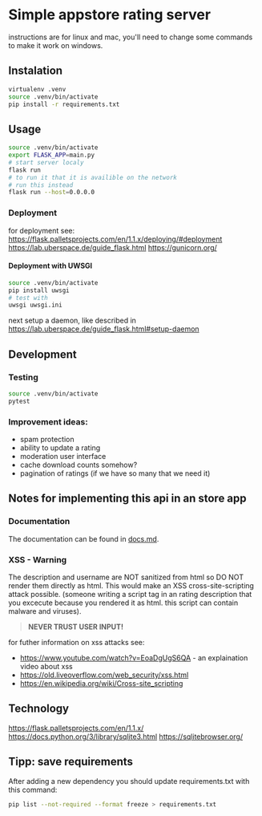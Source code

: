# Simple appstore rating server

instructions are for linux and mac, you'll need to change some commands to make it work on windows.

## Instalation

```bash
virtualenv .venv
source .venv/bin/activate
pip install -r requirements.txt
```

## Usage

```bash
source .venv/bin/activate
export FLASK_APP=main.py
# start server localy
flask run
# to run it that it is availible on the network
# run this instead
flask run --host=0.0.0.0
```

### Deployment

for deployment see:
https://flask.palletsprojects.com/en/1.1.x/deploying/#deployment
https://lab.uberspace.de/guide_flask.html
https://gunicorn.org/

#### Deployment with UWSGI

```sh
source .venv/bin/activate
pip install uwsgi
# test with
uwsgi uwsgi.ini
```

next setup a daemon, like described in https://lab.uberspace.de/guide_flask.html#setup-daemon

## Development

### Testing

```bash
source .venv/bin/activate
pytest
```

### Improvement ideas:

- spam protection
- ability to update a rating
- moderation user interface
- cache download counts somehow?
- pagination of ratings (if we have so many that we need it)

## Notes for implementing this api in an store app

### Documentation

The documentation can be found in [docs.md](./docs.md).

### XSS - Warning

The description and username are NOT sanitized from html so DO NOT render them directly as html.
This would make an XSS cross-site-scripting attack possible. (someone writing a script tag in an rating description that you excecute because you rendered it as html. this script can contain malware and viruses).

> **NEVER TRUST USER INPUT!**

for futher information on xss attacks see:

- https://www.youtube.com/watch?v=EoaDgUgS6QA - an explaination video about xss
- https://old.liveoverflow.com/web_security/xss.html
- https://en.wikipedia.org/wiki/Cross-site_scripting

## Technology

https://flask.palletsprojects.com/en/1.1.x/
https://docs.python.org/3/library/sqlite3.html
https://sqlitebrowser.org/

## Tipp: save requirements

After adding a new dependency you should update requirements.txt with this command:

```sh
pip list --not-required --format freeze > requirements.txt
```
